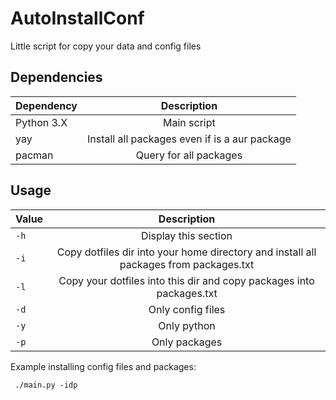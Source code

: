 # AutoInstallConf

Little script for copy your data and config files

## Dependencies
| Dependency | Description |
|----------|:-------------:|
|Python 3.X | Main script|
|yay    | Install all packages even if is a aur package|
|pacman | Query for all packages|


## Usage

| Value | Description |
|----------|:-------------:|
|`-h`| Display this section |
|`-i`| Copy dotfiles dir into your home directory and install all packages from packages.txt |
|`-l`| Copy your dotfiles into this dir and copy packages into packages.txt |
|`-d`| Only config files |
|`-y`| Only python |
|`-p`| Only packages |

Example installing config files and packages:
```
 ./main.py -idp 
```
